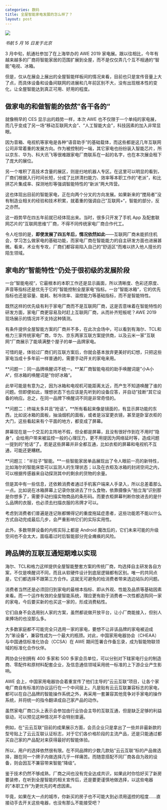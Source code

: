 ```yaml
---
categories: 数码
title: 全屋智能家电发展的怎么样了？
layout: post
---
```


![](http://ww1.sinaimg.cn/large/4b91f9d5ly1g33lnw52rtj20u00lhwwq.jpg)

*书航 5 月 16 日发于北京*

3 月中旬，航通社参加了在上海举办的 AWE 2019 家电展。跟以往相比，今年有越来越多的厂商将智能家居的范围扩展到全屋，而不是仅仅弄几个互不相通的“智能”电视、冰箱。

但是，仅从在展会上展出的全屋智能样板间的情况来看，目前也只是宣传音量上大了点，而具体设备和设备间联网的进展和几年前区别不大，没有出现根本性的变化，让全屋智能达到真正可用、好用的程度。

## 做家电的和做智能的依然”各干各的“

就像稍早的 CES 显示出的趋势一样，本次 AWE 也不仅限于一个单纯的家电展，而几乎变成了另一场“移动互联网大会”、“人工智能大会”，科技因素的加入非常显眼。

因为音箱、电视机等家电是各种“语音助手”的基础载体，而这些都是这几年互联网公司非常着重的发展方向。作为被控制的一端，其它家电也纷纷装入智能芯片，所以京东、华为、科大讯飞等很难跟家电厂商联系在一起的名字，也在本次展会租下了庞大的展位。

另一个堆积了高技术含量的展区，则是扫地机器人专区。在这里可以明显的看到，厂商们根据入行时间长短，分成了比拼清扫能力、效率等本职工作的“老派”，和比拼芯片集成率、探测地形等强调智能特性的“新派”两大阵营。

这也体现出目前的智能家电，正在向两个分叉的方向发展。如果新来的“搅局者"没有制造业相关的经验和技术积累，就着重的强调自己”互联网+“，智能的部分，反之亦然。

这一趋势早在四五年前就已经体现出来。当时，很多只开发了手机 App 及配套联网芯片的”互联网思维“厂商，不得不同传统家电厂商合作代工。

令人吃惊的是，**即使发展了四五年后，情况依然如此**——互联网厂商未能抓住机会，学习怎么做家电的基础功能，而家电厂商在智能能力的自主研发方面也进展甚微。看来，术业有专攻，厂商们都容易陷入自己的”舒适区“而难以挤入他人擅长的陌生领域。

## 家电的”智能特性“仍处于很初级的发展阶段

一台”智能电视“，它最根本的本职工作还是显示画面，所以清晰度、色彩还原度、声音等指标还是优先于它的”智能控制全屋家电“指标。一台”智能冰箱“，它的优先指标也还是容量、能耗、制冷效率、温控能力等基础指标，而不是智能特性。

既然这样的优先级有利于家电厂商而不是互联网厂商，这是否意味着在智能特性的研发方面，家电厂商更容易及时赶上互联网厂商，从而补齐短板呢？AWE 2019 现场展示的情况并不支持这种猜测。

有条件提供全屋智能方案的厂商并不多，在此次会场中，可以看到有海尔、TCL和格力三家传统家电厂商，华为、京东两家互联方案提供商，以及云米一家”互联网“厂商展示了能填满整个屋子的单一品牌家电。

可惜的是，体验过厂商们的互联方案后，你就会基本放弃更美好的幻想，只把这些家电当成十多年前一样普通的，需要手动开关的家电来用。

**问题一：同一品牌唤醒词不统一。**某厂商智能电视的助手唤醒词是”小A小A“，但冰箱的唤醒词是”你好冰箱“。

此举可能是有意为之，因为冰箱和电视机可能距离太近，而产生不知道唤醒了谁的问题。但即便如此，理想状态下也应该是先听到的设备应答，并自动”挂断“其它设备的响应。总之，在同一品牌下唤醒词不同是非常奇怪的。

**问题二：终端太多并且”抢话“。**所有看起来像是镜面的，有显示屏功能的东西，比如说冰箱的面板，抽油烟机的面板，或者是浴室更衣镜，甚至是卧室衣柜的大门，这些看起来有个平面的地方，都变成了屏幕。

屏幕现在是一个交互的主阵地不假，但全都是屏幕，且没有很好作到在不用时”隐身“，会给用户带来被监控一般的心理压力，更不用提因为网络延时等，造成问题一提到的”抢话“了。若是这些屏幕并非全都互通，比如衣柜的屏幕和电视机不互通，可能还更糟糕。

**问题三：”半拉子“智能。**一些智能家居单品展现出了令人眼前一亮的新特性，比如海尔的智能床垫可以监测人的生理状态；以及在衣柜及冰箱的封闭空间之内，可以根据传感器来自动探测其中的剩余的货物的余量。

但是其中有一些信息，还依赖消费者通过手机客户端来人手录入，所以总差着那么一点。比如说在冰箱屏幕上记录你放进去了什么食物，依靠摄像头”拍立淘“识别那是你想多了，需要手动扫描实物商品的条形码。而要衣柜屏幕判断你放进去的是什么品牌的衣服，也必须去扫描衣服的吊牌才可以。

考虑到消费者们普遍是连记账都懒得记的重度拖延症患者，这些功能若不能以什么方式自动完成最后几步，会严重影响它们的实际实用性。

此外，多数带屏设备的内核实际上都是 Android 魔改后的，它们未来可能的升级空间也不会太大，面临着过时后智能部分完全瘫痪的风险。

## 跨品牌的互联互通短期难以实现

海尔、TCL和格力这样提供全屋智能整套方案的传统厂商，均选择自主研发各自方案，不仅是唤醒词不同，而且从软硬件设计到底层逻辑都有区别。唯一的共同点是，它们都选择不跟第三方合作。这就无可避免的给消费者带来选边站队的问题。

消费者当然还是必须回归到家电的最根本指标、即从外观、性能及品质等基础因素来看。而一个运作有效的全屋智能系统，理应更有助于消费者一次性都选购同一家的家电，今后要买新的也买这一家的，形成消费粘性。

它们自身不会选用别人家的方案，虽然都说做开放平台，让小厂商能接入，但别人来捧场的也没那么多。

大多数家庭都不可能完全只选用一家的家电，要想不让非该品牌的家电被迫成为”笨设备“，兼容性成为一个最大的瓶颈。对此，中国家用电器协会（CHEAA）与中国通信标准化协会（CCSA）在 AWE 期间签署合作备忘录，成为智能物联领域的标准化合作伙伴。

两协会分别拥有 400 多家和 500 多家会员单位，可以分别对下辖家电行业的制造商、零配件和原材料配套企业，及信息通信领域采用统一标准的上下游企业产生影响。

AWE 会上，中国家用电器协会着重宣传了他们主导的”云云互联“项目，让各个家电厂商自有标准的协议运行在一个中间层上。凡是贴有云云互联兼容标志的家电，都可以在自己品牌的智能操作系统之外，再采用一套兼容其他竞争对手家电的操作系统，并将统一的指令翻译成自己家产品的动作。

虽然家电厂商口头上表示会参加由行业协会主导的互联互通，但是缺乏足够的利益驱动，可以预见这种情况并不会特别普遍。

例如，在”云云互联“目前的成果展示方面，会员企业只是拿出了一些并非最新款的型号贴上了云云互联认证标志，对于它们各价格阶段的主流产品，还是只能通过都买自己家的产品配对来获得最好的智能体验。

所以，用户的选择依然很有限。在不同品牌的少数几款贴”云云互联“标的产品做选择，跟在同一个牌子内做选择几乎一样痛苦。而随意搭配不同厂商各自为政的设备，则会因互不兼容带来智能”降级“。

鉴于技术仍然不够成熟，厂商之间也没有完全达成共识，如果此时你恰好买了新房要装修，在听到全屋智能的相关宣传后，还是要更谨慎地做选择，以这些电器的”本职工作“为更优先的考虑因素。

毕竟，如果在大一点的城市，你新买的房子也不可能大到必须用遥控的程度……直接动手去开关这些电器，也没有那么不能接受吧？
